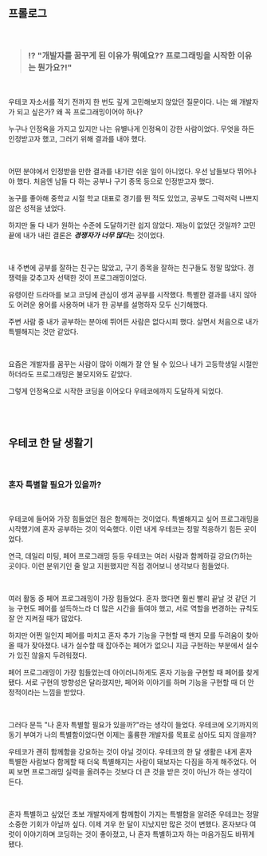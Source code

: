 ## 프롤로그

<br>

> ### ⁉️ "개발자를 꿈꾸게 된 이유가 뭐예요?? 프로그래밍을 시작한 이유는 뭔가요?!"

<br>

우테코 자소서를 적기 전까지 한 번도 깊게 고민해보지 않았던 질문이다. 나는 왜 개발자가 되고 싶은가? 왜 꼭 프로그래밍이어야 하나?

누구나 인정욕을 가지고 있지만 나는 유별나게 인정욕이 강한 사람이었다. 무엇을 하든 인정받고자 했고, 그러기 위해 결과를 내야 했다.

<br>

어떤 분야에서 인정받을 만한 결과를 내기란 쉬운 일이 아니었다. 우선 남들보다 뛰어나야 했다. 처음엔 남들 다 하는 공부나 구기 종목 등으로 인정받고자 했다.

농구를 좋아해 중학교 시절 학교 대표로 경기를 뛴 적도 있었고, 공부도 그럭저럭 나쁘지 않은 성적을 냈었다.

하지만 둘 다 내가 원하는 수준에 도달하기란 쉽지 않았다. 재능이 없었던 것일까? 고민 끝에 내가 내린 결론은 ***경쟁자가 너무 많다***는 것이었다.

<br>

내 주변에 공부를 잘하는 친구는 많았고, 구기 종목을 잘하는 친구들도 정말 많았다. 경쟁력을 갖추고자 선택한 것이 프로그래밍이었다.

유령이란 드라마를 보고 코딩에 관심이 생겨 공부를 시작했다. 특별한 결과를 내지 않아도 어려운 용어를 사용하며 내가 한 공부를 설명하자 모두 신기해했다.

주변 사람 중 내가 공부하는 분야에 뛰어든 사람은 없다시피 했다. 살면서 처음으로 내가 특별해지는 것만 같았다.

<br>

요즘은 개발자를 꿈꾸는 사람이 많아 이해가 잘 안 될 수 있으나 내가 고등학생일 시절만 하더라도 프로그래밍은 불모지와도 같았다.

그렇게 인정욕으로 시작한 코딩을 이어오다 우테코에까지 도달하게 되었다.

<br>
<br>

## 우테코 한 달 생활기

<br>

### 혼자 특별할 필요가 있을까?

<br>

우테코에 들어와 가장 힘들었던 점은 함께하는 것이었다. 특별해지고 싶어 프로그래밍을 시작했기에 혼자 공부하는 것이 익숙했다. 이런 내게 우테코는 정말 적응하기 힘든 곳이었다.

연극, 데일리 미팅, 페어 프로그래밍 등등 우테코는 여러 사람과 함께하길 강요(?)하는 곳이다. 이런 분위기인 줄 알고 지원했지만 직접 겪어보니 생각보다 힘들었다.

<br>

여러 활동 중 페어 프로그래밍이 가장 힘들었다. 혼자 했다면 훨씬 빨리 끝날 것 같던 기능 구현도 페어를 설득하느라 더 많은 시간을 들여야 했고, 서로 역할을 변경하는 규칙도 잘 안 지켜질 때가 많았다.

하지만 어쩐 일인지 페어를 마치고 혼자 추가 기능을 구현할 때 왠지 모를 두려움이 찾아올 때가 잦아졌다. 내가 실수할 때 잡아주는 페어가 없으니 지금 구현하는 부분에서 실수가 있진 않을지 두려워졌다.

페어 프로그래밍이 가장 힘들었는데 아이러니하게도 혼자 기능을 구현할 때 페어를 찾게 됐다. 서로 구현의 방향성은 달라졌지만, 페어와 이야기를 하며 기능을 구현할 때 더 안정적이라는 느낌을 받았다.

<br>

그러다 문득 "나 혼자 특별할 필요가 있을까?"라는 생각이 들었다. 우테코에 오기까지의 동기 부여가 나의 특별함이었다면 이제는 훌륭한 개발자를 목표로 삼아도 되지 않을까?

우테코가 괜히 함께함을 강요하는 것이 아닐 것이다. 우테코의 한 달 생활은 내게 혼자 특별한 사람보다 함께할 때 더욱 특별해지는 사람이 돼보자는 다짐을 하게 해주었다. 어찌 보면 프로그래밍 실력을 올려주는 것보다 더 큰 것을 받은 것이 아닌가 하는 생각이 든다.

<br>

혼자 특별하고 싶었던 초보 개발자에게 함께함이 가지는 특별함을 알려준 우테코는 정말 소중한 기회가 아닐까 싶다. 이제 겨우 한 달이 지났지만 많은 것이 변했다. 혼자보다 여럿이 이야기하며 코딩하는 것이 좋아졌고, 나 혼자 특별하고자 하는 마음가짐도 바뀌게 됐다.
